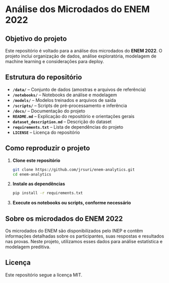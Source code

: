 # Análise dos Microdados do ENEM 2022

## Objetivo do projeto  
Este repositório é voltado para a análise dos microdados do **ENEM 2022**. O projeto inclui organização de dados, análise exploratória, modelagem de machine learning e considerações para deploy.

## Estrutura do repositório  

- **`/data/`** – Conjunto de dados (amostras e arquivos de referência)  
- **`/notebooks/`** – Notebooks de análise e modelagem  
- **`/models/`** – Modelos treinados e arquivos de saída  
- **`/scripts/`** – Scripts de pré-processamento e inferência  
- **`/docs/`** – Documentação do projeto  
- **`README.md`** – Explicação do repositório e orientações gerais  
- **`dataset_description.md`** – Descrição do dataset  
- **`requirements.txt`** – Lista de dependências do projeto  
- **`LICENSE`** – Licença do repositório  

## Como reproduzir o projeto  

1. **Clone este repositório**  
   ```bash
   git clone https://github.com/jrsuri/enem-analytics.git
   cd enem-analytics

2. **Instale as dependências**
   ```bash
   pip install -r requirements.txt
   
3. **Execute os notebooks ou scripts, conforme necessário**

## Sobre os microdados do ENEM 2022
Os microdados do ENEM são disponibilizados pelo INEP e contêm informações detalhadas sobre os participantes, suas respostas e resultados nas provas. Neste projeto, utilizamos esses dados para análise estatística e modelagem preditiva.

## Licença
Este repositório segue a licença MIT.
